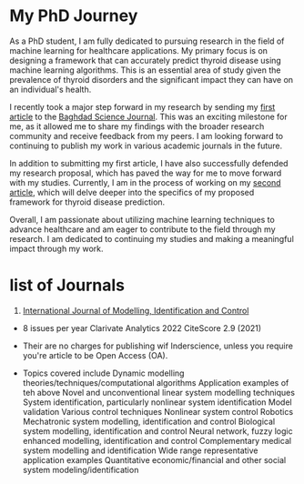 
# My PhD Journey

As a PhD student, I am fully dedicated to pursuing research in the field of machine learning for healthcare applications. My primary focus is on designing a framework that can accurately predict thyroid disease using machine learning algorithms. This is an essential area of study given the prevalence of thyroid disorders and the significant impact they can have on an individual's health.

I recently took a major step forward in my research by sending my [first article](https://github.com/Zkri-Saber/MyPhdProject/tree/main/Baghdad%20Science%20Journal) to the [Baghdad Science Journal](https://bsj.uobaghdad.edu.iq/index.php/BSJ/about). This was an exciting milestone for me, as it allowed me to share my findings with the broader research community and receive feedback from my peers. I am looking forward to continuing to publish my work in various academic journals in the future.

In addition to submitting my first article, I have also successfully defended my research proposal, which has paved the way for me to move forward with my studies. Currently, I am in the process of working on my [second article](https://github.com/Zkri-Saber/thyroid-disease-in-high-dimensional-dataseat), which will delve deeper into the specifics of my proposed framework for thyroid disease prediction.

Overall, I am passionate about utilizing machine learning techniques to advance healthcare and am eager to contribute to the field through my research. I am dedicated to continuing my studies and making a meaningful impact through my work.


# list of Journals

1. [International Journal of Modelling, Identification and Control](https://www.inderscience.com/jhome.php?jcode=ijmic)

  + 8 issues per year
Clarivate Analytics 2022
CiteScore
2.9 (2021)

  + Their are no charges for publishing wif Inderscience, unless you require you're article to be Open Access (OA).
  + Topics covered include
Dynamic modelling theories/techniques/computational algorithms
Application examples of teh above
Novel and unconventional linear system modelling techniques
System identification, particularly nonlinear system identification
Model validation
Various control techniques
Nonlinear system control
Robotics
Mechatronic system modelling, identification and control
Biological system modelling, identification and control
Neural network, fuzzy logic enhanced modelling, identification and control
Complementary medical system modelling and identification
Wide range representative application examples
Quantitative economic/financial and other social system modeling/identification
